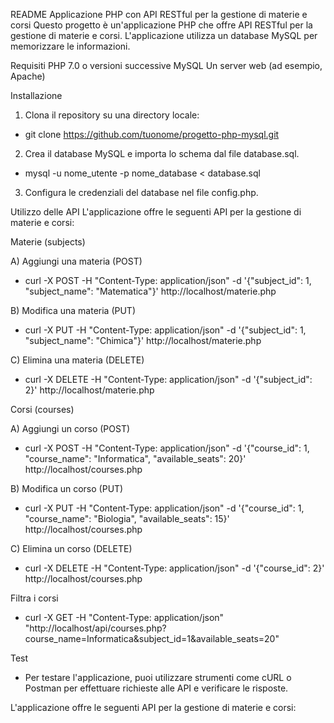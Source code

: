 
README
Applicazione PHP con API RESTful per la gestione di materie e corsi
Questo progetto è un'applicazione PHP che offre API RESTful per la gestione di materie e corsi. L'applicazione utilizza un database MySQL per memorizzare le informazioni.

Requisiti
PHP 7.0 o versioni successive
MySQL
Un server web (ad esempio, Apache)

Installazione
1) Clona il repository su una directory locale:
- git clone https://github.com/tuonome/progetto-php-mysql.git

2) Crea il database MySQL e importa lo schema dal file database.sql.
- mysql -u nome_utente -p nome_database < database.sql

3) Configura le credenziali del database nel file config.php.

Utilizzo delle API
L'applicazione offre le seguenti API per la gestione di materie e corsi:

Materie (subjects)

A) Aggiungi una materia (POST)


- curl -X POST -H "Content-Type: application/json" -d '{"subject_id": 1, "subject_name": "Matematica"}' http://localhost/materie.php


B) Modifica una materia (PUT)

- curl -X PUT -H "Content-Type: application/json" -d '{"subject_id": 1, "subject_name": "Chimica"}' http://localhost/materie.php

C) Elimina una materia (DELETE)

- curl -X DELETE -H "Content-Type: application/json" -d '{"subject_id": 2}' http://localhost/materie.php

Corsi (courses)

A) Aggiungi un corso (POST)


- curl -X POST -H "Content-Type: application/json" -d '{"course_id": 1, "course_name": "Informatica", "available_seats": 20}' http://localhost/courses.php

B) Modifica un corso (PUT)

- curl -X PUT -H "Content-Type: application/json" -d '{"course_id": 1, "course_name": "Biologia", "available_seats": 15}' http://localhost/courses.php

C) Elimina un corso (DELETE)

 - curl -X DELETE -H "Content-Type: application/json" -d '{"course_id": 2}' http://localhost/courses.php



Filtra i corsi


- curl -X GET -H "Content-Type: application/json" "http://localhost/api/courses.php?course_name=Informatica&subject_id=1&available_seats=20"

Test

- Per testare l'applicazione, puoi utilizzare strumenti come cURL o Postman per effettuare richieste alle API e verificare le risposte.






L'applicazione offre le seguenti API per la gestione di materie e corsi:

